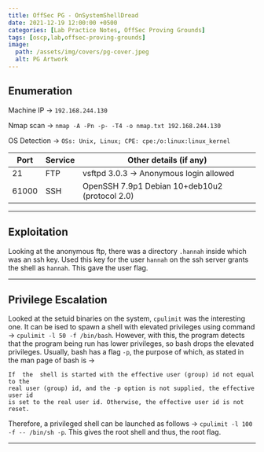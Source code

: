 ```yaml
---
title: OffSec PG - OnSystemShellDread
date: 2021-12-19 12:00:00 +0500
categories: [Lab Practice Notes, OffSec Proving Grounds]
tags: [oscp,lab,offsec-proving-grounds]
image:
  path: /assets/img/covers/pg-cover.jpeg
  alt: PG Artwork
---
```


## Enumeration

Machine IP &rarr; `192.168.244.130`

Nmap scan &rarr; `nmap -A -Pn -p- -T4 -o nmap.txt 192.168.244.130`

OS Detection &rarr;  `OSs: Unix, Linux; CPE: cpe:/o:linux:linux_kernel`

| **Port** | **Service** | **Other details (if any)**                     |
| -------- | ----------- | ---------------------------------------------- |
| 21       | FTP         | vsftpd 3.0.3 &rarr; Anonymous login allowed         |
| 61000    | SSH         | OpenSSH 7.9p1 Debian 10+deb10u2 (protocol 2.0) |

---

## Exploitation

Looking at the anonymous ftp, there was a directory `.hannah` inside which was an ssh key. Used this key for the user `hannah` on the ssh server grants the shell as `hannah`. This gave the user flag.

---

## Privilege Escalation

Looked at the setuid binaries on the system, `cpulimit` was the interesting one. It can be ised to spawn a shell with elevated privileges using command &rarr; `cpulimit -l 50 -f /bin/bash`. However, with this, the program detects that the program being run has lower privileges, so bash drops the elevated privileges. Usually, bash has a flag `-p`, the purpose of which, as stated in the man page of bash is &rarr;

```
If  the  shell is started with the effective user (group) id not equal to the
real user (group) id, and the -p option is not supplied, the effective user id
is set to the real user id. Otherwise, the effective user id is not reset.
```

Therefore, a privileged shell can be launched as follows &rarr; `cpulimit -l 100 -f -- /bin/sh -p`. This gives the root shell and thus, the root flag.

---

